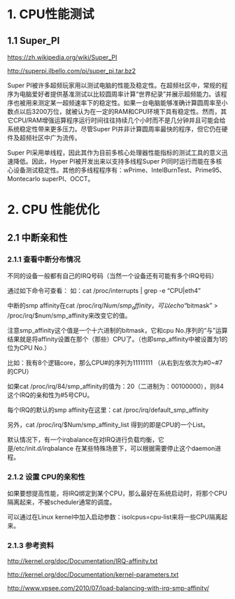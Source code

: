 # 1. CPU性能测试 #
## 1.1 Super_PI ##
https://zh.wikipedia.org/wiki/Super_PI

http://superpi.ilbello.com/pi/super_pi.tar.bz2

Super PI被许多超频玩家用以测试电脑的性能及稳定性。在超频社区中，常规的程序为电脑爱好者提供基准测试以比较圆周率计算“世界纪录”并展示超频能力。该程序也被用来测定某一超频速率下的稳定性。如果一台电脑能够准确计算圆周率至小数点以后3200万位，就被认为在一定的RAM和CPU环境下具有稳定性。然而，其它CPU/RAM增强运算程序运行时间往往持续几个小时而不是几分钟并且可能会给系统稳定性带来更多压力。尽管Super PI并非计算圆周率最快的程序，但它仍在硬件及超频社区中广为流传。

Super PI采用单线程，因此其作为目前多核心处理器性能指标的测试工具的意义迅速降低。因此，Hyper PI被开发出来以支持多线程Super PI同时运行而能在多核心设备测试稳定性。其他的多线程程序有：wPrime、IntelBurnTest、Prime95、Montecarlo superPI、OCCT。

# 2. CPU 性能优化 #
## 2.1 中断亲和性
### 2.1.1 查看中断分布情况 ###
不同的设备一般都有自己的IRQ号码（当然一个设备还有可能有多个IRQ号码）

通过如下命令可查看：
如：cat /proc/interrupts | grep -e “CPU\|eth4”

中断的smp affinity在cat  /proc/irq/$Num/smp_affinity，可以 echo “$bitmask” > /proc/irq/$num/smp_affinity来改变它的值。

注意smp_affinity这个值是一个十六进制的bitmask，它和cpu No.序列的“与”运算结果就是将affinity设置在那个（那些）CPU了。（也即smp_affinity中被设置为1的位为CPU No.）

比如：我有8个逻辑core，那么CPU#的序列为11111111 （从右到左依次为#0~#7的CPU）

如果cat  /proc/irq/84/smp_affinity的值为：20（二进制为：00100000），则84这个IRQ的亲和性为#5号CPU。

每个IRQ的默认的smp affinity在这里：cat /proc/irq/default_smp_affinity

另外，cat  /proc/irq/$Num/smp_affinity_list 得到的即是CPU的一个List。

默认情况下，有一个irqbalance在对IRQ进行负载均衡，它是/etc/init.d/irqbalance
在某些特殊场景下，可以根据需要停止这个daemon进程。

### 2.1.2 设置 CPU的亲和性 ###
如果要想提高性能，将IRQ绑定到某个CPU，那么最好在系统启动时，将那个CPU隔离起来，不被scheduler通常的调度。

可以通过在Linux kernel中加入启动参数：isolcpus=cpu-list来将一些CPU隔离起来。

### 2.1.3 参考资料 ###

http://kernel.org/doc/Documentation/IRQ-affinity.txt

http://kernel.org/doc/Documentation/kernel-parameters.txt

http://www.vpsee.com/2010/07/load-balancing-with-irq-smp-affinity/
